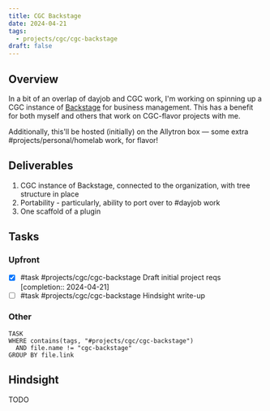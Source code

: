 ```yaml
---
title: CGC Backstage
date: 2024-04-21
tags:
  - projects/cgc/cgc-backstage
draft: false
---
```

## Overview

In a bit of an overlap of dayjob and CGC work, I'm working on spinning up a CGC instance of [Backstage](https://backstage.io) for business management. This has a benefit for both myself and others that work on CGC-flavor projects with me.

Additionally, this'll be hosted (initially) on the Allytron box — some extra #projects/personal/homelab work, for flavor!

## Deliverables

1. CGC instance of Backstage, connected to the organization, with tree structure in place
2. Portability - particularly, ability to port over to #dayjob work
3. One scaffold of a plugin

## Tasks

### Upfront

- [x] #task #projects/cgc/cgc-backstage Draft initial project reqs  [completion:: 2024-04-21]
- [ ] #task #projects/cgc/cgc-backstage Hindsight write-up
### Other

```dataview
TASK
WHERE contains(tags, "#projects/cgc/cgc-backstage")
  AND file.name != "cgc-backstage"
GROUP BY file.link
```

## Hindsight

TODO
